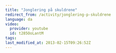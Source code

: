 ```yaml
---
title: "Jonglering på skuldrene"
redirect_from: /activity/jonglering-p-skuldrene
language: da
video:
  provider: youtube
  id: t285OoLantM
tags:
last_modified_at: 2013-02-15T09:26:52Z
---
```



